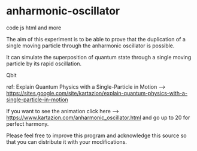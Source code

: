 # anharmonic-oscillator
code js html and more

The aim of this experiment is to be able to prove that the duplication of a single moving particle through the anharmonic oscillator is possible.

It can simulate the superposition of quantum state through a single moving particle by its rapid oscillation.

Qbit

ref: Explain Quantum Physics with a Single-Particle in Motion --> https://sites.google.com/site/kartazion/explain-quantum-physics-with-a-single-particle-in-motion

If you want to see the animation click here --> https://www.kartazion.com/anharmonic_oscillator.html and go up to 20 for perfect harmony.

Please feel free to improve this program and acknowledge this source so that you can distribute it with your modifications.

